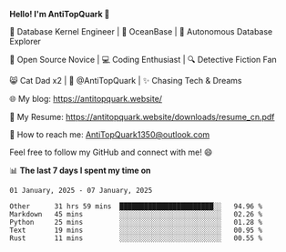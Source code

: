 
**Hello! I'm AntiTopQuark 👋**

🔧 Database Kernel Engineer | 🌊 OceanBase | 🤖 Autonomous Database Explorer

🌱 Open Source Novice | 💻 Coding Enthusiast | 🔍 Detective Fiction Fan

😸 Cat Dad x2 | 🎉 @AntiTopQuark | ✨ Chasing Tech & Dreams

🌐 My blog: https://antitopquark.website/

📄 My Resume: https://antitopquark.website/downloads/resume_cn.pdf

📧 How to reach me: AntiTopQuark1350@outlook.com

Feel free to follow my GitHub and connect with me! 😄

📊 **The last 7 days I spent my time on** 

<!--START_SECTION:waka-->
```text
01 January, 2025 - 07 January, 2025

Other      31 hrs 59 mins  ███████████████████████░░   94.96 % 
Markdown   45 mins         ░░░░░░░░░░░░░░░░░░░░░░░░░   02.26 % 
Python     25 mins         ░░░░░░░░░░░░░░░░░░░░░░░░░   01.28 % 
Text       19 mins         ░░░░░░░░░░░░░░░░░░░░░░░░░   00.95 % 
Rust       11 mins         ░░░░░░░░░░░░░░░░░░░░░░░░░   00.55 %
```
<!--END_SECTION:waka-->


